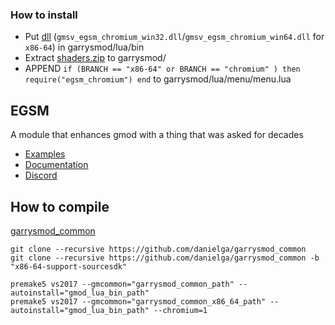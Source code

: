 ### How to install
* Put [dll](https://github.com/Akabenko/EGSM/releases) (`gmsv_egsm_chromium_win32.dll`/`gmsv_egsm_chromium_win64.dll` for `x86-64`) in garrysmod/lua/bin
* Extract [shaders.zip](https://github.com/devonium/EGSM/releases) to garrysmod/
* APPEND `if (BRANCH == "x86-64" or BRANCH == "chromium" ) then require("egsm_chromium") end` to garrysmod/lua/menu/menu.lua





## EGSM
A module that enhances gmod with a thing that was asked for decades

* [Examples](https://github.com/devonium/EGSM/wiki/example_shaders)
* [Documentation](https://github.com/devonium/EGSM/wiki)
* [Discord](https://discord.gg/X2Ay3cgW8T)

## How to compile
[garrysmod_common](https://github.com/danielga/garrysmod_common)
```
git clone --recursive https://github.com/danielga/garrysmod_common
git clone --recursive https://github.com/danielga/garrysmod_common -b "x86-64-support-sourcesdk"
```

```
premake5 vs2017 --gmcommon="garrysmod_common_path" --autoinstall="gmod_lua_bin_path"
premake5 vs2017 --gmcommon="garrysmod_common_x86_64_path" --autoinstall="gmod_lua_bin_path" --chromium=1
```

